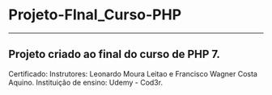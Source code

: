 # Projeto-FInal_Curso-PHP
-----------------------------------------------------------------------------------------------------------------------------------------------------------------------------------
Projeto criado ao final do curso de PHP 7.
-----------------------------------------------------------------------------------------------------------------------------------------------------------------------------------
Certificado: 
Instrutores: Leonardo Moura Leitao e Francisco Wagner Costa Aquino.
Instituição de ensino: Udemy - Cod3r.


